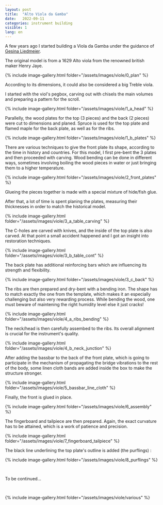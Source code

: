 ```yaml
---
layout: post
title:  "Alto Viola da Gamba"
date:   2022-09-11
categories: instrument building
visible: 1
lang: en
---
```


A few years ago I started building a Viola da Gamba under the guidance of [Gesina Liedmeier](https://www.liedmeier.nl/home).

The original model is from a 1629 Alto viola from the renowned british maker Henry Jaye.


{% include image-gallery.html folder="/assets/images/viole/0_plan" %}

According to its dimensions, it could also be considered a big Treble viola.

I started with the viol's pegbox, carving out with chisels the main volumes and preparing a pattern for the scroll. 

{% include image-gallery.html folder="/assets/images/viole/1_a_head" %}

Parallelly, the wood plates for the top (3 pieces) and the back (2 pieces) were cut to dimensions and planed. Spruce is used for the top plate and flamed maple for the back plate, as well as for the ribs.

{% include image-gallery.html folder="/assets/images/viole/1_b_plates" %}

There are various techniques to give the front plate its shape, according to the time in history and countries. For this model, I first pre-bent the 3 plates and then proceeded with carving. Wood bending can be done in different ways, sometimes involving boiling the wood pieces in water or just bringing them to a higher temperature.

{% include image-gallery.html folder="/assets/images/viole/2_front_plates" %}

Glueing the pieces together is made with a special mixture of hide/fish glue.

After that, a lot of time is spent planing the plates, measuring their thicknesses in order to match the historical model. 

{% include image-gallery.html folder="/assets/images/viole/3_a_table_carving" %}

The C-holes are carved with knives, and the inside of the top plate is also carved. At that point a small accident happened and I got an insight into restoration techniques.

{% include image-gallery.html folder="/assets/images/viole/3_b_table_cont" %}

The back plate has additional reinforcing bars which are influencing its strength and flexibility.

{% include image-gallery.html folder="/assets/images/viole/3_c_back" %}

The ribs are then prepared and dry-bent with a bending iron. The shape has to match exactly the one from the template, which makes it an especially challenging but also very rewarding process. While bending the wood, one must beware of maintening the right humidity level else it just cracks!

{% include image-gallery.html folder="/assets/images/viole/4_a_ribs_bending" %}

The neck/head is then carefully assembed to the ribs. Its overall alignment is crucial for the instrument's quality.

{% include image-gallery.html folder="/assets/images/viole/4_b_neck_junction" %}

After adding the bassbar to the back of the front plate, which is going to participate in the mechanism of propagating the bridge vibrations to the rest of the body, some linen cloth bands are added inside the box to make the structure stronger. 

{% include image-gallery.html folder="/assets/images/viole/5_bassbar_line_cloth" %}

Finally, the front is glued in place.

{% include image-gallery.html folder="/assets/images/viole/6_assembly" %}

The fingerboard and tailpiece are then prepared. Again, the exact curvature has to be attained, which is a work of patience and precision.

{% include image-gallery.html folder="/assets/images/viole/7_fingerboard_tailpiece" %}

The black line underlining the top plate's outline is added (the purflings) :

{% include image-gallery.html folder="/assets/images/viole/8_purflings" %}

<p>&nbsp;</p>

To be continued...

<p>&nbsp;</p>

{% include image-gallery.html folder="/assets/images/viole/various" %}

